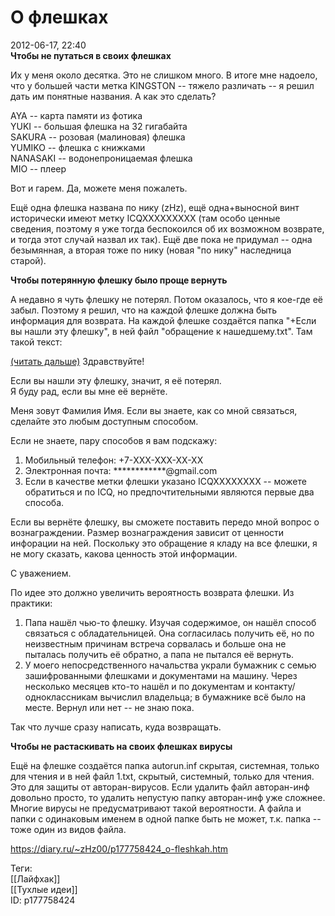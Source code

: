 О флешках
==========

   
 2012-06-17, 22:40   
   **Чтобы не путаться в своих флешках**    
   
 Их у меня около десятка. Это не слишком много. В итоге мне надоело, что у большей части метка KINGSTON -- тяжело различать -- я решил дать им понятные названия. А как это сделать?   
   
 AYA -- карта памяти из фотика   
 YUKI -- большая флешка на 32 гигабайта   
 SAKURA -- розовая (малиновая) флешка   
 YUMIKO -- флешка с книжками   
 NANASAKI -- водонепроницаемая флешка   
 MIO -- плеер   
   
 Вот и гарем. Да, можете меня пожалеть.   
   
 Ещё одна флешка названа по нику (zHz), ещё одна+выносной винт исторически имеют метку ICQXXXXXXXXX (там особо ценные сведения, поэтому я уже тогда беспокоился об их возможном возврате, и тогда этот случай назвал их так). Ещё две пока не придумал -- одна безымянная, а вторая тоже по нику (новая "по нику" наследница старой).   
   
  **Чтобы потерянную флешку было проще вернуть**    
   
 А недавно я чуть флешку не потерял. Потом оказалось, что я кое-где её забыл. Поэтому я решил, что на каждой флешке должна быть информация для возврата. На каждой флешке создаётся папка "+Если вы нашли эту флешку", в ней файл "обращение к нашедшему.txt". Там такой текст:   
   
  [(читать дальше)](https://zHz00.diary.ru/p177758424.htm?index=1#linkmore177758424m1)    Здравствуйте!   
   
 Если вы нашли эту флешку, значит, я её потерял.   
 Я буду рад, если вы мне её вернёте.   
   
 Меня зовут Фамилия Имя. Если вы знаете, как со мной связаться, сделайте это любым доступным способом.   
   
 Если не знаете, пару способов я вам подскажу:   
   
 1. Мобильный телефон: +7-XXX-XXX-XX-XX   
 2. Электронная почта: \*\*\*\*\*\*\*\*\*\*\*\*@gmail.com   
 3. Если в качестве метки флешки указано ICQXXXXXXXX -- можете обратиться и по ICQ, но предпочтительными являются первые два способа.   
   
 Если вы вернёте флешку, вы сможете поставить передо мной вопрос о вознаграждении. Размер вознаграждения зависит от ценности инфорации на ней. Поскольку это обращение я кладу на все флешки, я не могу сказать, какова ценность этой информации.   
   
 С уважением.     
   
 По идее это должно увеличить вероятность возврата флешки. Из практики:   
 1. Папа нашёл чью-то флешку. Изучая содержимое, он нашёл способ связаться с обладательницей. Она согласилась получить её, но по неизвестным причинам встреча сорвалась и больше она не пыталась получить её обратно, а папа не пытался её вернуть.   
 2. У моего непосредственного начальства украли бумажник с семью зашифрованными флешками и документами на машину. Через несколько месяцев кто-то нашёл и по документам и контакту/одноклассникам вычислил владельца; в бумажнике всё было на месте. Вернул или нет -- не знаю пока.   
   
 Так что лучше сразу написать, куда возвращать.   
   
  **Чтобы не растаскивать на своих флешках вирусы**    
   
 Ещё на флешке создаётся папка autorun.inf скрытая, системная, только для чтения и в ней файл 1.txt, скрытый, системный, только для чтения. Это для защиты от авторан-вирусов. Если удалить файл авторан-инф довольно просто, то удалить непустую папку авторан-инф уже сложнее. Многие вирусы не предусматривают такой вероятности. А файла и папки с одинаковым именем в одной папке быть не может, т.к. папка -- тоже один из видов файла.   
    
 <https://diary.ru/~zHz00/p177758424_o-fleshkah.htm>   
   
 Теги:   
 [[Лайфхак]]   
 [[Тухлые идеи]]   
 ID: p177758424